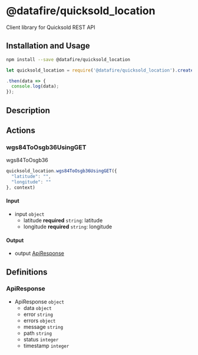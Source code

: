 # @datafire/quicksold_location

Client library for Quicksold REST API

## Installation and Usage
```bash
npm install --save @datafire/quicksold_location
```
```js
let quicksold_location = require('@datafire/quicksold_location').create();

.then(data => {
  console.log(data);
});
```

## Description



## Actions

### wgs84ToOsgb36UsingGET
wgs84ToOsgb36


```js
quicksold_location.wgs84ToOsgb36UsingGET({
  "latitude": "",
  "longitude": ""
}, context)
```

#### Input
* input `object`
  * latitude **required** `string`: latitude
  * longitude **required** `string`: longitude

#### Output
* output [ApiResponse](#apiresponse)



## Definitions

### ApiResponse
* ApiResponse `object`
  * data `object`
  * error `string`
  * errors `object`
  * message `string`
  * path `string`
  * status `integer`
  * timestamp `integer`


